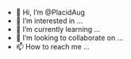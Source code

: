 - 👋 Hi, I’m @PlacidAug
- 👀 I’m interested in ...
- 🌱 I’m currently learning ...
- 💞️ I’m looking to collaborate on ...
- 📫 How to reach me ...

<!---
PlacidAug/PlacidAug is a ✨ special ✨ repository because its `README.md` (this file) appears on your GitHub profile.
You can click the Preview link to take a look at your changes.
--->
